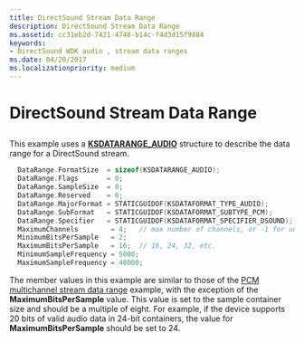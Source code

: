 ```yaml
---
title: DirectSound Stream Data Range
description: DirectSound Stream Data Range
ms.assetid: cc31eb2d-7421-4748-b14c-f4d3d15f9884
keywords:
- DirectSound WDK audio , stream data ranges
ms.date: 04/20/2017
ms.localizationpriority: medium
---
```


# DirectSound Stream Data Range


## <span id="directsound_stream_data_range"></span><span id="DIRECTSOUND_STREAM_DATA_RANGE"></span>


This example uses a [**KSDATARANGE\_AUDIO**](https://msdn.microsoft.com/library/windows/hardware/ff537096) structure to describe the data range for a DirectSound stream.

```cpp
  DataRange.FormatSize  = sizeof(KSDATARANGE_AUDIO);
  DataRange.Flags       = 0;
  DataRange.SampleSize  = 0;
  DataRange.Reserved    = 0;
  DataRange.MajorFormat = STATICGUIDOF(KSDATAFORMAT_TYPE_AUDIO);
  DataRange.SubFormat   = STATICGUIDOF(KSDATAFORMAT_SUBTYPE_PCM);
  DataRange.Specifier   = STATICGUIDOF(KSDATAFORMAT_SPECIFIER_DSOUND);
  MaximumChannels        = 4;   // max number of channels, or -1 for unlimited
  MinimumBitsPerSample   = 2;
  MaximumBitsPerSample   = 16;  // 16, 24, 32, etc.
  MinimumSampleFrequency = 5000;
  MaximumSampleFrequency = 48000;
```

The member values in this example are similar to those of the [PCM multichannel stream data range](pcm-multichannel-stream-data-range.md) example, with the exception of the **MaximumBitsPerSample** value. This value is set to the sample container size and should be a multiple of eight. For example, if the device supports 20 bits of valid audio data in 24-bit containers, the value for **MaximumBitsPerSample** should be set to 24.

 

 




